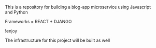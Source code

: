 This is a repository for building a blog-app microservice using Javascript and Python

Frameworks = REACT + DJANGO

!enjoy

The infrastructure for this project will be built as well